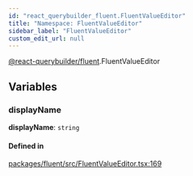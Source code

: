```yaml
---
id: "react_querybuilder_fluent.FluentValueEditor"
title: "Namespace: FluentValueEditor"
sidebar_label: "FluentValueEditor"
custom_edit_url: null
---
```


[@react-querybuilder/fluent](../modules/react_querybuilder_fluent.md).FluentValueEditor

## Variables

### displayName

 **displayName**: `string`

#### Defined in

[packages/fluent/src/FluentValueEditor.tsx:169](https://github.com/react-querybuilder/react-querybuilder/blob/55590db8/packages/fluent/src/FluentValueEditor.tsx#L169)
